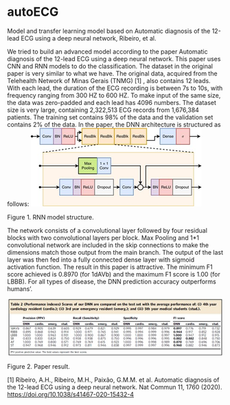 # autoECG
Model and transfer learning model based on Automatic diagnosis of the 12-lead ECG using a deep neural network, Ribeiro, et al.

We tried to build an advanced model according to the paper Automatic diagnosis of the
12-lead ECG using a deep neural network. This paper uses CNN and RNN models to do
the classification. The dataset in the original paper is very similar to what we have. The
original data, acquired from the Telehealth Network of Minas Gerais (TNMG) [1]
, also
contains 12 leads. With each lead, the duration of the ECG recording is between 7s to 10s,
with frequency ranging from 300 HZ to 600 HZ. To make input of the same size, the data
was zero-padded and each lead has 4096 numbers.
The dataset size is very large, containing 2,322,513 ECG records from 1,676,384
patients. The training set contains 98% of the data and the validation set contains 2% of the
data.
In the paper, the DNN architecture is structured as follows:
![alt text](/modelstructure.jpg)

Figure 1. RNN model structure.

The network consists of a convolutional layer followed by four residual blocks with two
convolutional layers per block. Max Pooling and 1*1 convolutional network are included in
the skip connections to make the dimensions match those output from the main branch. The
output of the last layer was then fed into a fully connected dense layer with sigmoid
activation function.
The result in this paper is attractive. The minimum F1 score achieved is 0.8970 (for
1dAVb) and the maximum F1 score is 1.00 (for LBBB). For all types of disease, the DNN
prediction accuracy outperforms humans’.

![alt text](/modelresult.jpg)

Figure 2. Paper result.











[1] Ribeiro, A.H., Ribeiro, M.H., Paixão, G.M.M. et al. Automatic diagnosis of the 12-lead
ECG using a deep neural network.
Nat Commun 11, 1760 (2020). https://doi.org/10.1038/s41467-020-15432-4
